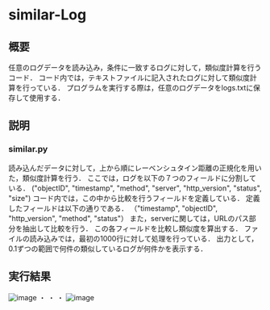 # similar-Log

## 概要
任意のログデータを読み込み，条件に一致するログに対して，類似度計算を行うコード．
コード内では，テキストファイルに記入されたログに対して類似度計算を行っている．
プログラムを実行する際は，任意のログデータをlogs.txtに保存して使用する．

## 説明
### similar.py
読み込んだデータに対して，上から順にレーベンシュタイン距離の正規化を用いた，類似度計算を行う．
ここでは，ログを以下の７つのフィールドに分割している．
("objectID", "timestamp", "method", "server", "http_version", "status", "size")
コード内では，この中から比較を行うフィールドを定義している．
定義したフィールドは以下の通りである．
（"timestamp", "objectID", "http_version", "method", "status"）
また，serverに関しては，URLのパス部分を抽出して比較を行う．
この各フィールドを比較し類似度を算出する．
ファイルの読み込みでは，最初の1000行に対して処理を行っている．
出力として，0.1ずつの範囲で何件の類似しているログが何件かを表示する．


## 実行結果

![image](https://github.com/user-attachments/assets/ce2cf939-c970-426e-9971-02b56e80b802)
・ 
・
・
![image](https://github.com/user-attachments/assets/651573f7-b923-47e8-986d-87c80729865d)

